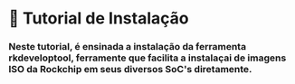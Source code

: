 # 🔽 Tutorial de Instalação 
### Neste tutorial, é ensinada a instalação da ferramenta rkdeveloptool, ferramente que facilita a instalaçai de imagens ISO da Rockchip em seus diversos SoC's diretamente.
